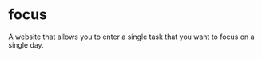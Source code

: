 focus
=====
A website that allows you to enter a single task that you want to focus on a single day.
